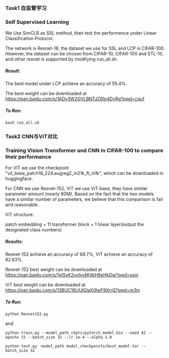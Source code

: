 ### Task1 自监督学习
### Self Supervised Learning
We Use SimCLR as SSL method, then test the performence under Linear Classification Protocol.

The network is Resnet-18, the dataset we use for SSL and LCP is CIFAR-100. However, the dataset can be chosen from CIFAR-10, CIFAR-100 and STL-10, and other resnet is supported by modifying run_all.sh.

##### Result:

The best model under LCP achieve an accuracy of 55.4\%.

The best weight can be downloaded at https://pan.baidu.com/s/1ADv3W2GVLBNTJZ6Ip4DyRg?pwd=cquf

##### To Run: 
````
bash run_all.sh
````

### Task2 CNN与ViT对比
### Training Vision Transformer and CNN in CIFAR-100 to compare their performance
For ViT we use the checkpoint "vit_base_patch16_224.augreg2_in21k_ft_in1k", which can be downloaded in huggingface.

For CNN we use Resnet-152, ViT we use ViT-base, they have similar parameter amount (nearly 80M). 
Based on the fact that the two models have a similar number of parameters, we believe that this comparison is fair and reasonable.

ViT structure:

patch embedding + 11 transformer block + 1  linear layer(output the designated class numbers)

##### Results:

Resnet-152 achieve an accuracy of 69.7\%, ViT achieve an accuracy of 82.63\%.

Resnet-152 best weight can be downloaded at https://pan.baidu.com/s/1glSvK2vohn4KjIbH8eHkDw?pwd=ssoi 

ViT best weight can be downloaded at https://pan.baidu.com/s/13BUC16UUIGlaXj9wF9XrrQ?pwd=m3jn

##### To Run: 
````
python Resnet152.py
````

and

````
python train.py --model_path ckpts/pytorch_model.bin --seed 42 --epochs 15 --batch_size 32 --lr 1e-4 --alpha 1.0 
````

````
python test.py -model_path model_checkpoints/best_model.tar --batch_size 32
````

 
